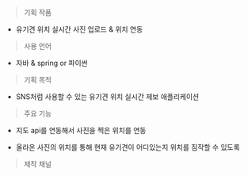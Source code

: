 
> 기획 작품 

- 유기견 위치 실시간 사진 업로드 & 위치 연동

> 사용 언어

- 자바 & spring or 파이썬

> 기획  목적

- SNS처럼 사용할 수 있는 유기견 위치 실시간 제보 애플리케이션

> 주요 기능

- 지도 api를 연동해서 사진을 찍은 위치를 연동

- 올라온 사진의 위치를 통해 현재 유기견이 어디있는지 위치를 짐작할 수 있도록

> 제작 채널



